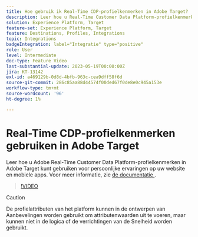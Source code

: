 ```yaml
---
title: Hoe gebruik ik Real-Time CDP-profielkenmerken in Adobe Target?
description: Leer hoe u Real-Time Customer Data Platform-profielkenmerken in Adobe Target kunt gebruiken voor persoonlijke ervaringen op uw website en mobiele apps.
solution: Experience Platform, Target
feature-set: Experience Platform, Target
feature: Destinations, Profiles, Integrations
topic: Integrations
badgeIntegration: label="Integratie" type="positive"
role: User
level: Intermediate
doc-type: Feature Video
last-substantial-update: 2023-05-19T00:00:00Z
jira: KT-13142
exl-id: a469129b-0d8d-4bfb-963c-cea9dff58f6d
source-git-commit: 286c85aa88d44574f00ded67f0de8e0c945a153e
workflow-type: tm+mt
source-wordcount: '96'
ht-degree: 1%

---
```


# Real-Time CDP-profielkenmerken gebruiken in Adobe Target

Leer hoe u Adobe Real-Time Customer Data Platform-profielkenmerken in Adobe Target kunt gebruiken voor persoonlijke ervaringen op uw website en mobiele apps. Voor meer informatie, zie [ de documentatie ](https://experienceleague.adobe.com/docs/target/using/integrate/integrating-with-rtcdp.html?lang=nl-NL).

>[!VIDEO](https://video.tv.adobe.com/v/3419318/?learn=on&enablevpops)

>[!CAUTION]
>
>De profielattributen van het platform kunnen in de ontwerpen van Aanbevelingen worden gebruikt om attributenwaarden uit te voeren, maar kunnen niet in de logica of de verrichtingen van de Snelheid worden gebruikt.

